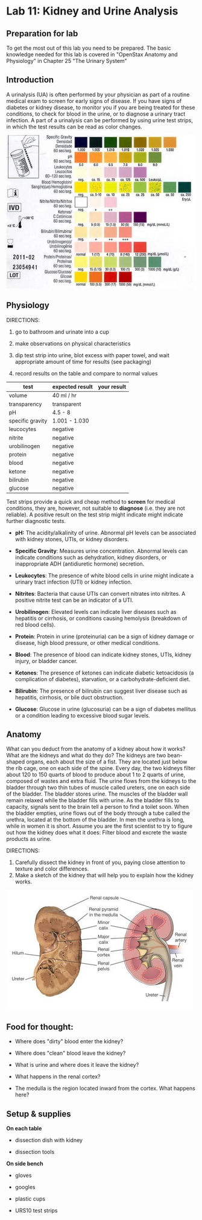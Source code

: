 # Lab 11: Kidney and Urine Analysis

## Preparation for lab

To get the most out of this lab you need to be prepared. The basic knowledge needed for this lab is covered in "OpenStax Anatomy and Physiology" in Chapter 25 "The Urinary System"

## Introduction

A urinalysis (UA) is often performed by your physician as part of a routine medical exam to screen for early signs of disease. If you have signs of diabetes or kidney disease, to monitor you if you are being treated for these conditions, to check for blood in the urine, or to diagnose a urinary tract infection. A part of a urinalysis can be performed by using urine test strips, in which the test results can be read as color changes.



![](.\figures\Urinalysis_s.jpg.webp)

## Physiology


DIRECTIONS:

1. go to bathroom and urinate into a cup

2. make observations on physical characteristics

3. dip test strip into urine, blot excess with paper towel, and wait appropriate amount of time for results (see packaging)

4. record results on the table and compare to normal values 

| test             | expected result | your result |
| ---------------- | --------------- | ----------- |
| volume           | 40 ml / hr      |             |
| transparency     | transparent     |             |
| pH               | 4.5 - 8         |             |
| specific gravity | 1.001 - 1.030   |             |
| leucocytes       | negative        |             |
| nitrite          | negative        |             |
| urobilinogen     | negative        |             |
| protein          | negative        |             |
| blood            | negative        |             |
| ketone           | negative        |             |
| bilirubin        | negative        |             |
| glucose          | negative        |             |

Test strips provide a quick and cheap method to **screen** for medical conditions, they are, however, not suitable to **diagnose** (i.e. they are not reliable). A positive result on the test strip might indicate might indicate further diagnostic tests.

- **pH:** The acidity/alkalinity of urine. Abnormal pH levels can be associated with kidney stones, UTIs, or kidney disorders.
- **Specific Gravity**: Measures urine concentration. Abnormal levels can indicate conditions such as dehydration, kidney disorders, or inappropriate ADH (antidiuretic hormone) secretion.

- **Leukocytes**: The presence of white blood cells in urine might indicate a urinary tract infection (UTI) or kidney infection.
- **Nitrites**: Bacteria that cause UTIs can convert nitrates into nitrites. A positive nitrite test can be an indicator of a UTI.
- **Urobilinogen**: Elevated levels can indicate liver diseases such as hepatitis or cirrhosis, or conditions causing hemolysis (breakdown of red blood cells).
- **Protein**: Protein in urine (proteinuria) can be a sign of kidney damage or disease, high blood pressure, or other medical conditions.
- **Blood**: The presence of blood can indicate kidney stones, UTIs, kidney injury, or bladder cancer.
- **Ketones**: The presence of ketones can indicate diabetic ketoacidosis (a complication of diabetes), starvation, or a carbohydrate-deficient diet.
- **Bilirubin**: The presence of bilirubin can suggest liver disease such as hepatitis, cirrhosis, or bile duct obstruction.
- **Glucose**: Glucose in urine (glucosuria) can be a sign of diabetes mellitus or a condition leading to excessive blood sugar levels.

## Anatomy

What can you deduct from the anatomy of a kidney about how it works? What are the kidneys and what do they do? The kidneys are two bean-shaped organs, each about the size of a fist. They are located just below the rib cage, one on each side of the spine. Every day, the two kidneys filter about 120 to 150 quarts of blood to produce about 1 to 2 quarts of urine, composed of wastes and extra fluid. The urine flows from the kidneys to the bladder through two thin tubes of muscle called ureters, one on each side of the bladder. The bladder stores urine. The muscles of the bladder wall remain relaxed while the bladder fills with urine. As the bladder fills to capacity, signals sent to the brain tell a person to find a toilet soon. When the bladder empties, urine flows out of the body through a tube called the urethra, located at the bottom of the bladder. In men the urethra is long, while in women it is short. Assume you are the first scientist to try to figure out how the kidney does what it does: Filter blood and excrete the waste products as urine.

DIRECTIONS: 

1. Carefully dissect the kidney in front of you, paying close attention to texture and color differences. 
2. Make a sketch of the kidney that will help you to explain how the kidney works.

![](.\figures\kidney.jpg)

## Food for thought:

- Where does "dirty" blood enter the kidney?

- Where does "clean" blood leave the kidney?

- What is urine and where does it leave the kidney?

- What happens in the renal cortex?

- The medulla is the region located inward from the cortex. What happens here?


## Setup & supplies

**On each table**

- dissection dish with kidney

- dissection tools


**On side bench**

- gloves

- googles

- plastic cups

- URS10 test strips


[^1]: The letter O is used in the US, whereas the number 0 is common in Europe.

[^2]: There are about 50 antigens, but anti-D is the most significant one.

